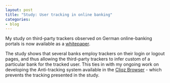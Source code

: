 ```yaml
---
layout: post
title: "Study: User tracking in online banking"
categories:
- blog
---
```


My study on third-party trackers observed on German online-banking portals is now available as a [whitepaper](https://cliqz.com/content/2-aboutus/3-presse/9-pressemitteilung-cliqz-tracking-beim-online-banking/cliqz-study-tracking-in-online-banking.pdf).

The study shows that several banks employ trackers on their login or logout pages, and thus allowing the third-party trackers to infer custom of a particular bank for the tracked user. This ties in with my ongoing work on developing the Anti-tracking system available in the [Cliqz Browser](https://cliqz.com) - which prevents the tracking presented in the study.
